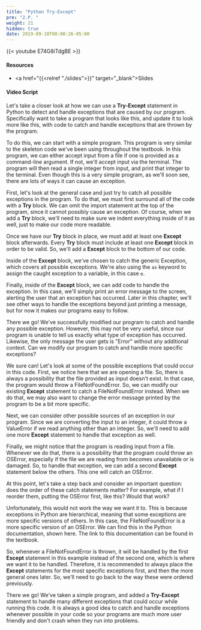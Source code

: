 ```yaml
---
title: "Python Try-Except"
pre: "2.P. "
weight: 21
hidden: true
date: 2019-09-10T00:00:26-05:00
---
```


{{< youtube E74G8iTdgBE >}}

#### Resources

* <a href="{{<relref "./slides">}}" target="_blank">Slides</a>

#### Video Script

Let's take a closer look at how we can use a **Try-Except** statement in Python to detect and handle exceptions that are caused by our program. Specifically want to take a program that looks like this, and update it to look more like this, with code to catch and handle exceptions that are thrown by the program.

To do this, we can start with a simple program. This program is very similar to the skeleton code we've been using throughout the textbook. In this program, we can either accept input from a file if one is provided as a command-line argument. If not, we'll accept input via the terminal. The program will then read a single integer from input, and print that integer to the terminal. Even though this is a very simple program, as we'll soon see, there are lots of ways it can cause an exception.

First, let's look at the general case and just try to catch all possible exceptions in the program. To do that, we must first surround all of the code with a **Try** block. We can omit the import statement at the top of the program, since it cannot possibly cause an exception. Of course, when we add a **Try** block, we'll need to make sure we indent everything inside of it as well, just to make our code more readable.

Once we have our **Try** block in place, we must add at least one **Except** block afterwards. Every **Try** block must include at least one **Except** block in order to be valid. So, we'll add a **Except** block to the bottom of our code.

Inside of the **Except** block, we've chosen to catch the generic Exception, which covers all possible exceptions. We're also using the `as` keyword to assign the caught exception to a variable, in this case `e`.

Finally, inside of the **Except** block, we can add code to handle the exception. In this case, we'll simply print an error message to the screen, alerting the user that an exception has occurred. Later in this chapter, we'll see other ways to handle the exceptions beyond just printing a message, but for now it makes our programs easy to follow.

There we go! We've successfully modified our program to catch and handle any possible exception. However, this may not be very useful, since our program is unable to tell us exactly what type of exception has occurred. Likewise, the only message the user gets is "Error" without any additional context. Can we modify our program to catch and handle more specific exceptions?

We sure can! Let's look at some of the possible exceptions that could occur in this code. First, we notice here that we are opening a file. So, there is always a possibility that the file provided as input doesn't exist. In that case, the program would throw a FileNotFoundError. So, we can modify our existing **Except** statement to catch a FileNotFoundError instead. When we do that, we may also want to change the error message printed by the program to be a bit more specific.

Next, we can consider other possible sources of an exception in our program. Since we are converting the input to an integer, it could throw a ValueError if we read anything other than an integer. So, we'll need to add one more **Except** statement to handle that exception as well.

Finally, we might notice that the program is reading input from a file. Whenever we do that, there is a possibility that the program could throw an OSError, especially if the file we are reading from becomes unavailable or is damaged. So, to handle that exception, we can add a second **Except** statement below the others. This one will catch an OSError.

At this point, let's take a step back and consider an important question: does the order of these catch statements matter? For example, what if I reorder them, putting the OSError first, like this? Would that work?

Unfortunately, this would not work the way we want it to. This is because exceptions in Python are hierarchical, meaning that some exceptions are more specific versions of others. In this case, the FileNotFoundError is a more specific version of an OSError. We can find this in the Python documentation, shown here. The link to this documentation can be found in the textbook.

So, whenever a FileNotFoundError is thrown, it will be handled by the first **Except** statement in this example instead of the second one, which is where we want it to be handled. Therefore, it is recommended to always place the **Except** statements for the most specific exceptions first, and then the more general ones later. So, we'll need to go back to the way these were ordered previously.

There we go! We've taken a simple program, and added a **Try-Except** statement to handle many different exceptions that could occur while running this code. It is always a good idea to catch and handle exceptions whenever possible in your code so your programs are much more user friendly and don't crash when they run into problems.
